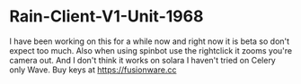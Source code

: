 # Rain-Client-V1-Unit-1968

I have been working on this for a while now and right now it is beta so don't expect too much. Also when using spinbot use the rightclick it zooms you're camera out. And I don't think it works on solara I haven't tried on Celery only Wave. Buy keys at https://fusionware.cc

